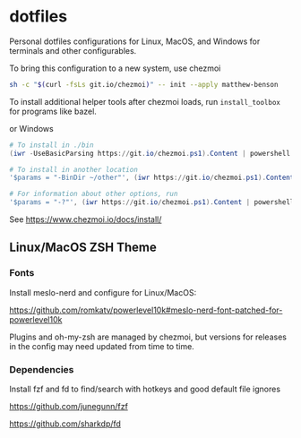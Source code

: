 # dotfiles
Personal dotfiles configurations for Linux, MacOS, and Windows for terminals and other configurables.

To bring this configuration to a new system, use chezmoi 

```sh
sh -c "$(curl -fsLs git.io/chezmoi)" -- init --apply matthew-benson
```

To install additional helper tools after chezmoi loads, run `install_toolbox`
for programs like bazel.

or Windows

```powershell
# To install in ./bin
(iwr -UseBasicParsing https://git.io/chezmoi.ps1).Content | powershell -c -

# To install in another location
'$params = "-BinDir ~/other"', (iwr https://git.io/chezmoi.ps1).Content | powershell -c -

# For information about other options, run
'$params = "-?"', (iwr https://git.io/chezmoi.ps1).Content | powershell -c -
```

See https://www.chezmoi.io/docs/install/

## Linux/MacOS ZSH Theme

### Fonts

Install meslo-nerd and configure for Linux/MacOS:

https://github.com/romkatv/powerlevel10k#meslo-nerd-font-patched-for-powerlevel10k

Plugins and oh-my-zsh are managed by chezmoi, but versions for releases in the config may need updated from time to time.

### Dependencies

Install fzf and fd to find/search with hotkeys and good default file ignores

<!-- TODO: we can now install fzf and fd via install_toolbox command -->

https://github.com/junegunn/fzf

https://github.com/sharkdp/fd

